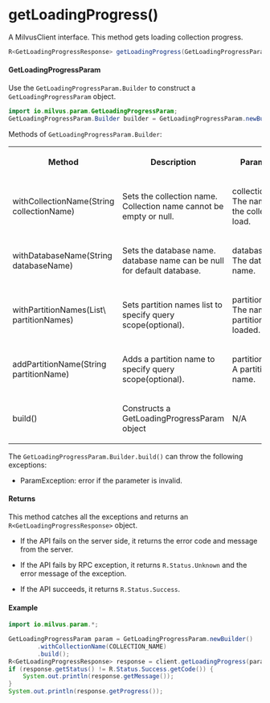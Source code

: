 # getLoadingProgress()

A MilvusClient interface. This method gets loading collection progress.

```java
R<GetLoadingProgressResponse> getLoadingProgress(GetLoadingProgressParam requestParam);
```

#### GetLoadingProgressParam

Use the `GetLoadingProgressParam.Builder` to construct a `GetLoadingProgressParam` object.

```java
import io.milvus.param.GetLoadingProgressParam;
GetLoadingProgressParam.Builder builder = GetLoadingProgressParam.newBuilder();
```

Methods of `GetLoadingProgressParam.Builder`:

<table>
    <tr>
        <th><p>Method</p></th>
        <th><p>Description</p></th>
        <th><p>Parameters</p></th>
    </tr>
    <tr>
        <td><p>withCollectionName(String collectionName)</p></td>
        <td><p>Sets the collection name. Collection name cannot be empty or null.</p></td>
        <td><p>collectionName: The name of the collection to load.</p></td>
    </tr>
    <tr>
        <td><p>withDatabaseName(String databaseName)</p></td>
        <td><p>Sets the database name. database name can be null for default database.</p></td>
        <td><p>databaseName: The database name.</p></td>
    </tr>
    <tr>
        <td><p>withPartitionNames(List\<String> partitionNames)</p></td>
        <td><p>Sets partition names list to specify query scope(optional).</p></td>
        <td><p>partitionNames: <br/>The name list of partitions to be loaded.</p></td>
    </tr>
    <tr>
        <td><p>addPartitionName(String partitionName)</p></td>
        <td><p>Adds a partition name to specify query scope(optional).</p></td>
        <td><p>partitionName: A partition name.</p></td>
    </tr>
    <tr>
        <td><p>build()</p></td>
        <td><p>Constructs a GetLoadingProgressParam object</p></td>
        <td><p>N/A</p></td>
    </tr>
</table>

The `GetLoadingProgressParam.Builder.build()` can throw the following exceptions:

- ParamException: error if the parameter is invalid.

#### Returns

This method catches all the exceptions and returns an `R<GetLoadingProgressResponse>` object.

- If the API fails on the server side, it returns the error code and message from the server.

- If the API fails by RPC exception, it returns `R.Status.Unknown` and the error message of the exception.

- If the API succeeds, it returns `R.Status.Success`.

#### Example

```java
import io.milvus.param.*;

GetLoadingProgressParam param = GetLoadingProgressParam.newBuilder()
        .withCollectionName(COLLECTION_NAME)
        .build();
R<GetLoadingProgressResponse> response = client.getLoadingProgress(param);
if (response.getStatus() != R.Status.Success.getCode()) {
    System.out.println(response.getMessage());
}
System.out.println(response.getProgress());
```

